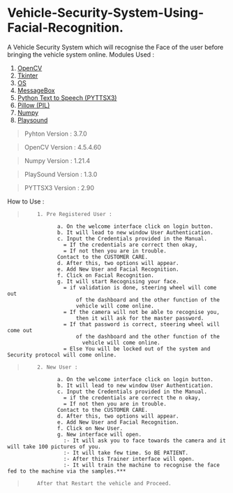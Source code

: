 # Vehicle-Security-System-Using-Facial-Recognition.
A Vehicle Security System which will recognise the Face of the user before bringing the vehicle system online.
Modules Used : 
  1. [OpenCV](https://opencv.org/)
  2. [Tkinter](https://docs.python.org/3/library/tkinter.html)
  3. [OS](https://docs.python.org/3/library/os.html)
  4. [MessageBox](https://docs.python.org/3/library/tkinter.messagebox.html)
  5. [Python Text to Speech (PYTTSX3)](https://pypi.org/project/pyttsx3/)
  6. [Pillow (PIL)](https://pypi.org/project/Pillow/)
  7. [Numpy](https://numpy.org/doc/stable/)
  8. [Playsound](https://pypi.org/project/playsound/)

>Pyhton Version : 3.7.0

>OpenCV Version : 4.5.4.60

>Numpy Version : 1.21.4

>PlaySound Version : 1.3.0

>PYTTSX3 Version : 2.90


How to Use :                          
>         1. Pre Registered User :                
                    a. On the welcome interface click on login button.                
                    b. It will lead to new window User Authentication.
                    c. Input the Credentials provided in the Manual.
                      = If the credentials are correct then okay,
                      = If not then you are in trouble.
                    Contact to the CUSTOMER CARE.
                    d. After this, two options will appear.
                    e. Add New User and Facial Recognition.
                    f. Click on Facial Recognition.
                    g. It will start Recognising your face.
                      = if validation is done, steering wheel will come out
                          of the dashboard and the other function of the
                          vehicle will come online.
                      = If the camera will not be able to recognise you,
                          then it will ask for the master password.
                      = If that password is correct, steering wheel will come out
                          of the dashboard and the other function of the
                            vehicle will come online.
                      = Else You will be locked out of the system and Security protocol will come online.
>         2. New User :
                    a. On the welcome interface click on login button.
                    b. It will lead to new window User Authentication.
                    c. Input the Credentials provided in the Manual.
                      = if the credentials are correct the n okay,
                      = If not then you are in trouble.
                    Contact to the CUSTOMER CARE.
                    d. After this, two options will appear.
                    e. Add New User and Facial Recognition.
                    f. Click on New User.
                    g. New interface will open.
                      :- It will ask you to face towards the camera and it will take 100 pictures of you.
                      :- It will take few time. So BE PATIENT.
                      :- After this Trainer interface will open.
                      :- It will train the machine to recognise the face fed to the machine via the samples.***
>         After that Restart the vehicle and Proceed.
                  
